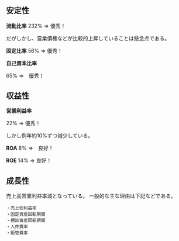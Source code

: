 #

## 安定性

**流動比率**
232% => 優秀！

だがしかし、営業債権などが比較的上昇していることは懸念点である。

**固定比率**
56% => 優秀！

**自己資本比率**

65% =>　優秀！


## 収益性

**営業利益率**

22% => 優秀！

しかし例年約10%ずつ減少している。


**ROA**
8% =>　良好！

**ROE**
14% => 良好！


## 成長性

売上高営業利益率減となっている。
一般的な主な理由は下記などである。

```
・売上総利益率
・固定資産回転期間
・棚卸資産回転期間
・人件費率
・販管費率
```




